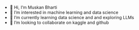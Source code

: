 - 👋 Hi, I’m Muskan Bharti
- 👀 I’m interested in machine learning and data science
- 🌱 I’m currently learning data science and and exploring LLMs
- 💞️ I’m looking to collaborate on kaggle and github
